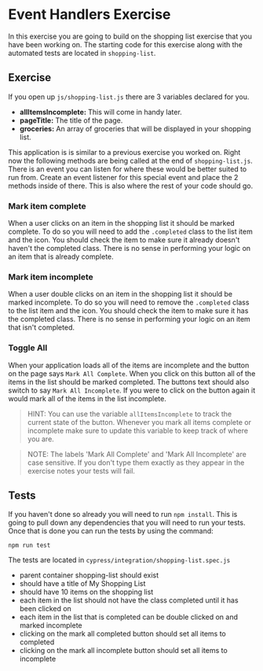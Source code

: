 # Event Handlers Exercise

In this exercise you are going to build on the shopping list exercise that you have been working on. The starting code for this exercise along with the automated tests are located in `shopping-list`.

## Exercise

If you open up `js/shopping-list.js` there are 3 variables declared for you. 

* **allItemsIncomplete:** This will come in handy later.
* **pageTitle:** The title of the page.
* **groceries:** An array of groceries that will be displayed in your shopping list.

This application is is similar to a previous exercise you worked on. Right now the following methods are being called at the end of `shopping-list.js`. There is an event you can listen for where these would be better suited to run from. Create an event listener for this special event and place the 2 methods inside of there. This is also where the rest of your code should go.

### Mark item complete

When a user clicks on an item in the shopping list it should be marked complete. To do so you will need to add the `.completed` class to the list item and the icon. You should check the item to make sure it already doesn't haven't the completed class. There is no sense in performing your logic on an item that is already complete.

### Mark item incomplete

When a user double clicks on an item in the shopping list it should be marked incomplete. To do so you will need to remove the `.completed` class to the list item and the icon. You should check the item to make sure it has the completed class. There is no sense in performing your logic on an item that isn't completed.

### Toggle All

When your application loads all of the items are incomplete and the button on the page says `Mark All Complete`. When you click on this button all of the items in the list should be marked completed. The buttons text should also switch to say `Mark All Incomplete`. If you were to click on the button again it would mark all of the items in the list incomplete.

> HINT: You can use the variable `allItemsIncomplete` to track the current state of the button. Whenever you mark all items complete or incomplete make sure to update this variable to keep track of where you are.

> NOTE: The labels 'Mark All Complete' and 'Mark All Incomplete' are case sensitive. If you don't type them exactly as they appear in the exercise notes your tests will fail.

## Tests

If you haven't done so already you will need to run `npm install`. This is going to pull down any dependencies that you will need to run your tests. Once that is done you can run the tests by using the command: 

```
npm run test
```

The tests are located in `cypress/integration/shopping-list.spec.js`

* parent container shopping-list should exist
* should have a title of My Shopping List
* should have 10 items on the shopping list
* each item in the list should not have the class completed until it has been clicked on
* each item in the list that is completed can be double clicked on and marked incomplete
* clicking on the mark all completed button should set all items to completed
* clicking on the mark all incomplete button should set all items to incomplete
